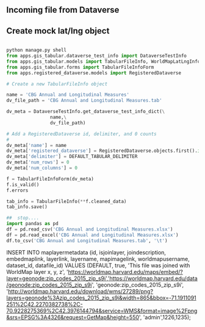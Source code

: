 ##  Incoming file from Dataverse

## Create mock lat/lng object

```python

python manage.py shell
from apps.gis_tabular.dataverse_test_info import DataverseTestInfo
from apps.gis_tabular.models import TabularFileInfo, WorldMapLatLngInfo, DEFAULT_TABULAR_DELIMITER
from apps.gis_tabular.forms import TabularFileInfoForm
from apps.registered_dataverse.models import RegisteredDataverse

# Create a new TabularFileInfo object

name = 'CBG Annual and Longitudinal Measures'
dv_file_path = 'CBG Annual and Longitudinal Measures.tab'

dv_meta = DataverseTestInfo.get_dataverse_test_info_dict(\
                name,\
                dv_file_path)

# Add a RegisteredDataverse id, delimiter, and 0 counts
#
dv_meta['name'] = name
dv_meta['registered_dataverse'] = RegisteredDataverse.objects.first().id
dv_meta['delimiter'] = DEFAULT_TABULAR_DELIMITER
dv_meta['num_rows'] = 0
dv_meta['num_columns'] = 0

f = TabularFileInfoForm(dv_meta)
f.is_valid()
f.errors

tab_info = TabularFileInfo(**f.cleaned_data)
tab_info.save()

##  stop....
import pandas as pd
df = pd.read_csv('CBG Annual and Longitudinal Measures.xlsx')
df = pd.read_excel('CBG Annual and Longitudinal Measures.xlsx')
df.to_csv('CBG Annual and Longitudinal Measures.tab', '\t')
```



INSERT INTO maplayermetadata (id, isjoinlayer, joindescription, embedmaplink, layerlink, layername, mapimagelink, worldmapusername, dataset_id, datafile_id)      VALUES (DEFAULT, true, 'This file was joined with WorldMap layer x, y, z',     'https://worldmap.harvard.edu/maps/embed/?layer=geonode:zip_codes_2015_zip_s9i','https://worldmap.harvard.edu/data/geonode:zip_codes_2015_zip_s9i',     'geonode:zip_codes_2015_zip_s9i',     'http://worldmap.harvard.edu/download/wms/27289/png?layers=geonode%3Azip_codes_2015_zip_s9i&width=865&bbox=-71.1911091251%2C42.2270382738%2C-70.9228275369%2C42.3976144794&service=WMS&format=image%2Fpng&srs=EPSG%3A4326&request=GetMap&height=550',     'admin',1226,1235);    
